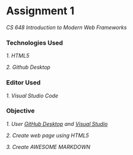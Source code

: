 # Assignment 1
_CS 648 Introduction to Modern Web Frameworks_

### Technologies Used
 _1. HTML5_
 
 _2. Github Desktop_
 
### Editor Used
 _1. Visual Studio Code_
 
### Objective 
_1. User [GitHub Desktop](https://desktop.github.com) and [Visual Studio](https://visualstudio.microsoft.com)_

_2. Create web page using HTML5_

_3. Create AWESOME MARKDOWN_

